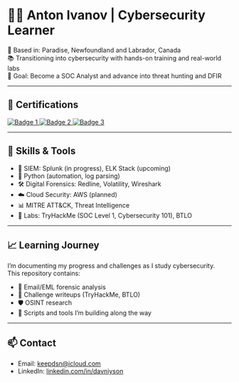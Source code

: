 # 👨‍💻 Anton Ivanov | Cybersecurity Learner

📍 Based in: Paradise, Newfoundland and Labrador, Canada  
📚 Transitioning into cybersecurity with hands-on training and real-world labs  
🎯 Goal: Become a SOC Analyst and advance into threat hunting and DFIR

---

## 🏅 Certifications

<p align="left">
  <a href="https://www.credly.com/badges/a9da9801-d640-4b9a-8f24-2df83ee41f21/public_url">
    <img src="https://images.credly.com/size/220x220/images/50b96632-6cbb-40b7-ac0e-b83f49ff7f94/image.png" alt="Badge 1" />
  </a>
  <a href=https://www.credly.com/badges/e0d6423a-b0d8-4db4-953c-51ed5dea587f/public_url">
    <img src="https://images.credly.com/size/220x220/images/af8c6b4e-fc31-47c4-8dcb-eb7a2065dc5b/I2CS__1_.png" alt="Badge 2" />
  </a>
  <a href="https://www.credly.com/badges/c293eb39-2317-40fb-ba7f-e1b4290e58d8/public_url">
    <img src="https://images.credly.com/size/220x220/images/5bdd6a39-3e03-4444-9510-ecff80c9ce79/image.png" alt="Badge 3" />
  </a>
</p>



---

## 🧠 Skills & Tools

- 🔎 SIEM: Splunk (in progress), ELK Stack (upcoming)
- 🐍 Python (automation, log parsing)
- 🛠 Digital Forensics: Redline, Volatility, Wireshark
- ☁️ Cloud Security: AWS (planned)
- 📊 MITRE ATT&CK, Threat Intelligence
- 🧪 Labs: TryHackMe (SOC Level 1, Cybersecurity 101), BTLO

---

## 📈 Learning Journey

I’m documenting my progress and challenges as I study cybersecurity.  
This repository contains:

- 💌 Email/EML forensic analysis
- 📁 Challenge writeups (TryHackMe, BTLO)
- 🛡 OSINT research
- 🧰 Scripts and tools I’m building along the way

---

## 📫 Contact

- Email: keepdsn@icloud.com  
- LinkedIn: [linkedin.com/in/davniyson](https://linkedin.com/in/davniyson)
